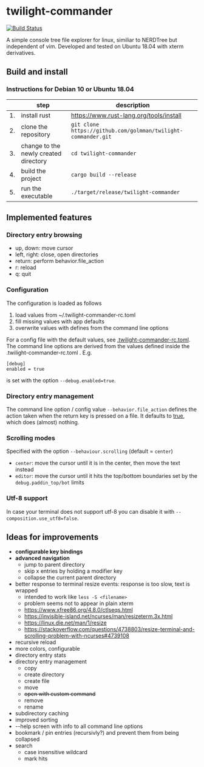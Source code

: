 # twilight-commander

[![Build Status](https://travis-ci.org/golmman/twilight-commander.svg?branch=master)](https://travis-ci.org/golmman/twilight-commander)

A simple console tree file explorer for linux, similiar to NERDTree but independent of vim.
Developed and tested on Ubuntu 18.04 with xterm derivatives.

## Build and install

### Instructions for Debian 10 or Ubuntu 18.04

| |step|description|
|---|---|---|
|1.|install rust|https://www.rust-lang.org/tools/install|
|2.|clone the repository|`git clone https://github.com/golmman/twilight-commander.git`|
|3.|change to the newly created directory|`cd twilight-commander`|
|4.|build the project|`cargo build --release`|
|5.|run the executable|`./target/release/twilight-commander`|

## Implemented features

### Directory entry browsing
* up, down: move cursor
* left, right: close, open directories
* return: perform behavior.file_action
* r: reload
* q: quit

### Configuration
The configuration is loaded as follows
1. load values from ~/.twilight-commander-rc.toml
2. fill missing values with app defaults
3. overwrite values with defines from the command line options

For a config file with the default values, see [.twilight-commander-rc.toml](./.twilight-commander-rc.toml).
The command line options are derived from the values defined inside the .twilight-commander-rc.toml .
E.g.
```
[debug]
enabled = true
```
is set with the option `--debug.enabled=true`.

### Directory entry management
The command line option / config value `--behavior.file_action` defines the action taken when the return key is pressed on a file. It defaults to [true](https://en.wikipedia.org/wiki/True_and_false_(commands)), which does (almost) nothing.

### Scrolling modes
Specified with the option `--behaviour.scrolling` (default = `center`)

* `center`: move the cursor until it is in the center, then move the text instead
* `editor`: move the cursor until it hits the top/bottom boundaries set by the `debug.paddin_top/bot` limits

### Utf-8 support
In case your terminal does not support utf-8 you can disable it with `--composition.use_utf8=false`.

## Ideas for improvements
* **configurable key bindings**
* **advanced navigation**
  * jump to parent directory
  * skip x entries by holding a modifier key
  * collapse the current parent directory
* better response to terminal resize events: response is too slow, text is wrapped
  * intended to work like `less -S <filename>`
  * problem seems not to appear in plain xterm
  * https://www.xfree86.org/4.8.0/ctlseqs.html
  * https://invisible-island.net/ncurses/man/resizeterm.3x.html
  * https://linux.die.net/man/1/resize
  * https://stackoverflow.com/questions/4738803/resize-terminal-and-scrolling-problem-with-ncurses#4739108
* recursive reload
* more colors, configurable
* directory entry stats
* directory entry management
  * copy
  * create directory
  * create file
  * move
  * ~~open with custom command~~
  * remove
  * rename
* subdirectory caching
* improved sorting
* --help screen with info to all command line options
* bookmark / pin entries (recursivly?) and prevent them from being collapsed
* search
  * case insensitive wildcard
  * mark hits
